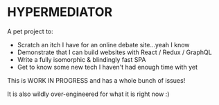 # HYPERMEDIATOR

A pet project to:

- Scratch an itch I have for an online debate site...yeah I know
- Demonstrate that I can build websites with React / Redux / GraphQL
- Write a fully isomorphic & blindingly fast SPA
- Get to know some new tech I haven't had enough time with yet

This is WORK IN PROGRESS and has a whole bunch of issues!

It is also wildly over-engineered for what it is right now :)
